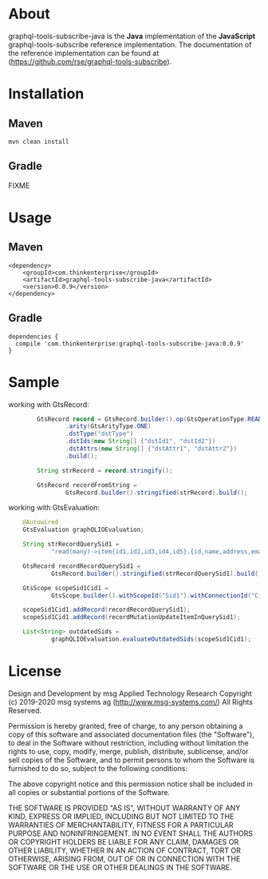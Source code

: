 # About
graphql-tools-subscribe-java is the **Java** implementation of the **JavaScript** graphql-tools-subscribe reference implementation. 
The documentation of the reference implementation can be found at  (https://github.com/rse/graphql-tools-subscribe). 

# Installation
## Maven 

```
mvn clean install
```

## Gradle 

FIXME

# Usage 

## Maven 
```
<dependency>
	<groupId>com.thinkenterprise</groupId>
	<artifactId>graphql-tools-subscribe-java</artifactId>
	<version>0.0.9</version>
</dependency>

```

## Gradle 

```
dependencies {
  compile 'com.thinkenterprise:graphql-tools-subscribe-java:0.0.9'
}
```


# Sample 

working with GtsRecord:

``` java
		GtsRecord record = GtsRecord.builder().op(GtsOperationType.READ)
				.arity(GtsArityType.ONE)
				.dstType("dstType")
				.dstIds(new String[] {"dstId1", "dstId2"})
				.dstAttrs(new String[] {"dstAttr1", "dstAttr2"})
				.build();

		String strRecord = record.stringify();

		GtsRecord recordFromString =
				GtsRecord.builder().stringified(strRecord).build();
```


working with GtsEvaluation:

``` java
	@Autowired
	GtsEvaluation graphQLIOEvaluation;

	String strRecordQuerySid1 =
			"read(many)->item{id1,id2,id3,id4,id5}.{id,name,address,email}";

	GtsRecord recordRecordQuerySid1 =
			GtsRecord.builder().stringified(strRecordQuerySid1).build();

	GtsScope scopeSid1Cid1 =
			GtsScope.builder().withScopeId("Sid1").withConnectionId("Cid1").withQuery(strRecordQuerySid1).withState(GtsScopeState.SUBSCRIBED).build();

	scopeSid1Cid1.addRecord(recordRecordQuerySid1);
	scopeSid1Cid1.addRecord(recordMutationUpdateItemInQuerySid1);

	List<String> outdatedSids =
			graphQLIOEvaluation.evaluateOutdatedSids(scopeSid1Cid1);
```


# License 
Design and Development by msg Applied Technology Research
Copyright (c) 2019-2020 msg systems ag (http://www.msg-systems.com/)
All Rights Reserved.
 
Permission is hereby granted, free of charge, to any person obtaining
a copy of this software and associated documentation files (the
"Software"), to deal in the Software without restriction, including
without limitation the rights to use, copy, modify, merge, publish,
distribute, sublicense, and/or sell copies of the Software, and to
permit persons to whom the Software is furnished to do so, subject to
the following conditions:
 
The above copyright notice and this permission notice shall be included
in all copies or substantial portions of the Software.
 
THE SOFTWARE IS PROVIDED "AS IS", WITHOUT WARRANTY OF ANY KIND,
EXPRESS OR IMPLIED, INCLUDING BUT NOT LIMITED TO THE WARRANTIES OF
MERCHANTABILITY, FITNESS FOR A PARTICULAR PURPOSE AND NONINFRINGEMENT.
IN NO EVENT SHALL THE AUTHORS OR COPYRIGHT HOLDERS BE LIABLE FOR ANY
CLAIM, DAMAGES OR OTHER LIABILITY, WHETHER IN AN ACTION OF CONTRACT,
TORT OR OTHERWISE, ARISING FROM, OUT OF OR IN CONNECTION WITH THE
SOFTWARE OR THE USE OR OTHER DEALINGS IN THE SOFTWARE.